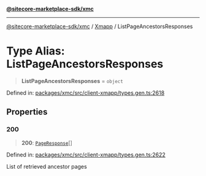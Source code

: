 [**@sitecore-marketplace-sdk/xmc**](../../../../README.md)

***

[@sitecore-marketplace-sdk/xmc](../../../../README.md) / [Xmapp](../README.md) / ListPageAncestorsResponses

# Type Alias: ListPageAncestorsResponses

> **ListPageAncestorsResponses** = `object`

Defined in: [packages/xmc/src/client-xmapp/types.gen.ts:2618](https://github.com/Sitecore/marketplace-sdk/blob/main/packages/xmc/src/client-xmapp/types.gen.ts#L2618)

## Properties

### 200

> **200**: [`PageResponse`](PageResponse.md)[]

Defined in: [packages/xmc/src/client-xmapp/types.gen.ts:2622](https://github.com/Sitecore/marketplace-sdk/blob/main/packages/xmc/src/client-xmapp/types.gen.ts#L2622)

List of retrieved ancestor pages
